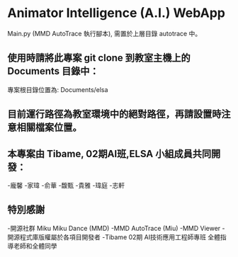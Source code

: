 # Animator Intelligence (A.I.) WebApp
Main.py (MMD AutoTrace 執行腳本), 需置於上層目錄 autotrace 中。
## 使用時請將此專案 git clone 到教室主機上的 Documents 目錄中：
專案根目錄位置為: Documents/elsa
## 目前運行路徑為教室環境中的絕對路徑，再請設置時注意相關檔案位置。
## 本專案由 Tibame, 02期AI班,ELSA 小組成員共同開發：
-龐馨
-家瑋
-俞華
-馥甄
-貴雅
-瑋庭
-志軒

## 特別感謝
-開源社群 Miku Miku Dance (MMD)
-MMD AutoTrace (Miu)
-MMD Viewer 
-開源程式庫版權屬於各項目開發者
-Tibame 02期 AI技術應用工程師專班 全體指導老師和全體同學
